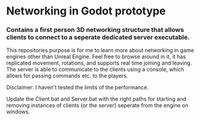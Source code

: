 # Networking in Godot prototype

### Contains a first person 3D networking structure that allows clients to connect to a seperate dedicated server executable.  

This repositories purpose is for me to learn more about networking in game engines other than Unreal Engine. Feel free to browse around in it, it has replicated movement, rotations, and supports real time joining and leaving. The server is able to communicate to the clients using a console, which allows for passing commands etc. to the players.

Disclaimer: I haven't tested the limits of the performance.

Update the Client.bat and Server.bat with the right paths for starting and removing instances of clients (or the server) seperate from the engine on windows.
